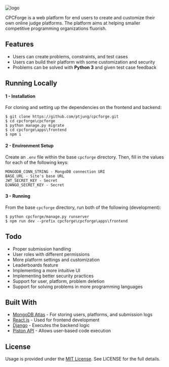 ![logo](https://i.imgur.com/hy114pQ.png)

CPCForge is a web platform for end users to create and customize their own online judge platforms. The platform aims at helping smaller competitive programming organizations fluorish.

## Features
- Users can create problems, constraints, and test cases
- Users can build their platform with some customization and security
- Problems can be solved with **Python 3** and given test case feedback

## Running Locally

#### 1 - Installation
For cloning and setting up the dependencies on the frontend and backend:
```
$ git clone https://github.com/ptjung/cpcforge.git
$ cd cpcforge\cpcforge
$ python manage.py migrate
$ cd cpcforge\apps\frontend
$ npm i
```

#### 2 - Environment Setup
Create an `.env` file within the base `cpcforge` directory. Then, fill in the values for each of the following keys:
```
MONGODB_CONN_STRING - MongoDB connection URI
BASE_URL - Site's base URL
JWT_SECRET_KEY - Secret
DJANGO_SECRET_KEY - Secret
```

#### 3 - Running
From the base `cpcforge` directory, run both of the following (development):
```
$ python cpcforge/manage.py runserver
$ npm run dev --prefix cpcforge\cpcforge\apps\frontend
```

## Todo
- Proper submission handling
- User roles with different permissions
- More platform settings and customization
- Leaderboards feature
- Implementing a more intuitive UI
- Implementing better security practices
- Support for user, platform, problem deletion
- Support for solving problems in more programming languages

## Built With

* [MongoDB Atlas](https://www.mongodb.com/cloud/atlas) - For storing users, platforms, and submission logs
* [React.js](https://reactjs.org/) - Used for frontend development
* [Django](https://www.djangoproject.com/) - Executes the backend logic
* [Piston API](https://github.com/engineer-man/piston) - Allows user-based code execution

## License
Usage is provided under the [MIT License](http://opensource.org/licenses/mit-license.php). See LICENSE for the full details.